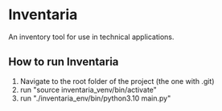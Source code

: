 # Inventaria
An inventory tool for use in technical applications.

## How to run Inventaria
1. Navigate to the root folder of the project (the one with .git)
2. run "source inventaria_venv/bin/activate"
3. run "./inventaria_env/bin/python3.10 main.py"

